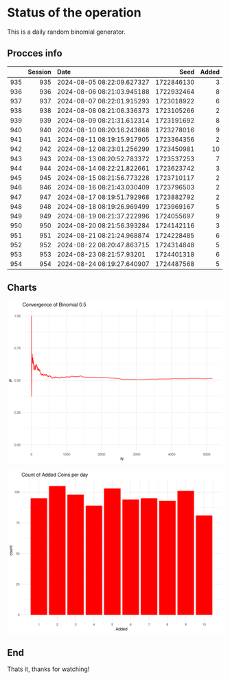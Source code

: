 # Status of the operation
  
  This is a daily random binomial generator.
  
## Procces info

|    | Session|Date                       |       Seed| Added|
|:---|-------:|:--------------------------|----------:|-----:|
|935 |     935|2024-08-05 08:22:09.627327 | 1722846130|     3|
|936 |     936|2024-08-06 08:21:03.945188 | 1722932464|     8|
|937 |     937|2024-08-07 08:22:01.915293 | 1723018922|     6|
|938 |     938|2024-08-08 08:21:06.336373 | 1723105266|     2|
|939 |     939|2024-08-09 08:21:31.612314 | 1723191692|     8|
|940 |     940|2024-08-10 08:20:16.243668 | 1723278016|     9|
|941 |     941|2024-08-11 08:19:15.917905 | 1723364356|     2|
|942 |     942|2024-08-12 08:23:01.256299 | 1723450981|    10|
|943 |     943|2024-08-13 08:20:52.783372 | 1723537253|     7|
|944 |     944|2024-08-14 08:22:21.822661 | 1723623742|     3|
|945 |     945|2024-08-15 08:21:56.773228 | 1723710117|     2|
|946 |     946|2024-08-16 08:21:43.030409 | 1723796503|     2|
|947 |     947|2024-08-17 08:19:51.792968 | 1723882792|     2|
|948 |     948|2024-08-18 08:19:26.969499 | 1723969167|     5|
|949 |     949|2024-08-19 08:21:37.222996 | 1724055697|     9|
|950 |     950|2024-08-20 08:21:56.393284 | 1724142116|     3|
|951 |     951|2024-08-21 08:21:24.968874 | 1724228485|     6|
|952 |     952|2024-08-22 08:20:47.863715 | 1724314848|     5|
|953 |     953|2024-08-23 08:21:57.93201  | 1724401318|     6|
|954 |     954|2024-08-24 08:19:27.640907 | 1724487568|     5|

## Charts 

![](charts/plot1.png)

![](charts/plot2.png)

## End

Thats it, thanks for watching!
